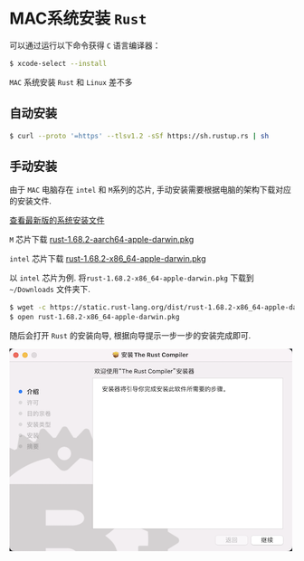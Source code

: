 # MAC系统安装 `Rust`

可以通过运行以下命令获得 `C` 语言编译器：

```bash
$ xcode-select --install
```

`MAC` 系统安装 `Rust` 和 `Linux` 差不多

## 自动安装

```bash
$ curl --proto '=https' --tlsv1.2 -sSf https://sh.rustup.rs | sh
```

## 手动安装

由于 `MAC` 电脑存在 `intel` 和 `M`系列的芯片, 手动安装需要根据电脑的架构下载对应的安装文件.

[查看最新版的系统安装文件](https://forge.rust-lang.org/infra/other-installation-methods.html#standalone-installers)

`M` 芯片下载 [rust-1.68.2-aarch64-apple-darwin.pkg](https://static.rust-lang.org/dist/rust-1.68.2-aarch64-apple-darwin.pkg)

<!-- `https://static.rust-lang.org/dist/rust-1.68.2-aarch64-apple-darwin.pkg` -->

`intel` 芯片下载 [rust-1.68.2-x86_64-apple-darwin.pkg](https://static.rust-lang.org/dist/rust-1.68.2-x86_64-apple-darwin.pkg)

<!-- `https://static.rust-lang.org/dist/rust-1.68.2-x86_64-apple-darwin.pkg` -->


以 `intel` 芯片为例. 将`rust-1.68.2-x86_64-apple-darwin.pkg` 下载到 `~/Downloads` 文件夹下.

```bash
$ wget -c https://static.rust-lang.org/dist/rust-1.68.2-x86_64-apple-darwin.pkg
$ open rust-1.68.2-x86_64-apple-darwin.pkg
```

随后会打开 `Rust` 的安装向导, 根据向导提示一步一步的安装完成即可.

![The Rust Compiler 安装器](../img/mac-install.png)
